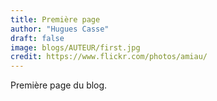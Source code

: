 ```yaml
---
title: Première page
author: "Hugues Casse"
draft: false
image: blogs/AUTEUR/first.jpg
credit: https://www.flickr.com/photos/amiau/
---
```


Première page du blog.
